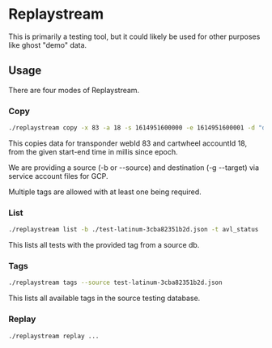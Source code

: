 # Replaystream

This is primarily a testing tool, but it could likely be used for other purposes like ghost "demo" data.

## Usage

There are four modes of Replaystream.

### Copy

```bash
./replaystream copy -x 83 -a 18 -s 1614951600000 -e 1614951600001 -d "daycare trip in f150 with AVL" -n "truckster 5 min trip" --source ./dev-latinum-16efc73f580c.json -g ./test-latinum-3cba82351b2d.json -t avl_status -t e2e -t 5sec_updates
```

This copies data for transponder webId 83 and cartwheel accountId 18, from the given start-end time in millis since epoch.

We are providing a source (-b or --source) and destination (-g --target) via service account files for GCP.

Multiple tags are allowed with at least one being required.

### List

```bash
./replaystream list -b ./test-latinum-3cba82351b2d.json -t avl_status
```

This lists all tests with the provided tag from a source db.

### Tags

```bash
./replaystream tags --source test-latinum-3cba82351b2d.json
```

This lists all available tags in the source testing database.

### Replay

```bash
./replaystream replay ...
```
